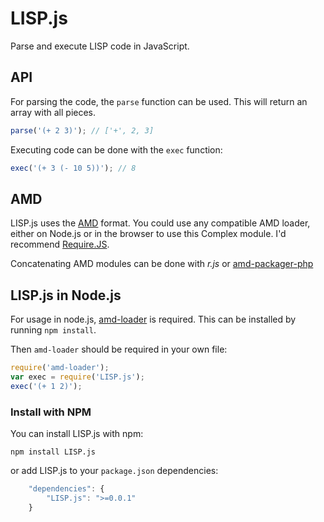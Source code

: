 LISP.js
=======

Parse and execute LISP code in JavaScript.

API
---

For parsing the code, the `parse` function can be used.
This will return an array with all pieces.

``` js
parse('(+ 2 3)'); // ['+', 2, 3]
```

Executing code can be done with the `exec` function:

``` js
exec('(+ 3 (- 10 5))'); // 8
```

AMD
---

LISP.js uses the [AMD](https://github.com/amdjs/amdjs-api/wiki/AMD) format. You could use any compatible AMD loader, either on Node.js or in the browser to use this Complex module. I'd recommend [Require.JS](http://requirejs.org/).

Concatenating AMD modules can be done with _r.js_ or [amd-packager-php](https://github.com/arian/amd-packager-php)

LISP.js in Node.js
------------------

For usage in node.js, [amd-loader](https://github.com/ajaxorg/node-amd-loader)
is required. This can be installed by running `npm install`.

Then `amd-loader` should be required in your own file:

```js
require('amd-loader');
var exec = require('LISP.js');
exec('(+ 1 2)');
```

### Install with NPM

You can install LISP.js with npm:

```
npm install LISP.js
```

or add LISP.js to your `package.json` dependencies:

```js
	"dependencies": {
		"LISP.js": ">=0.0.1"
	}
```
